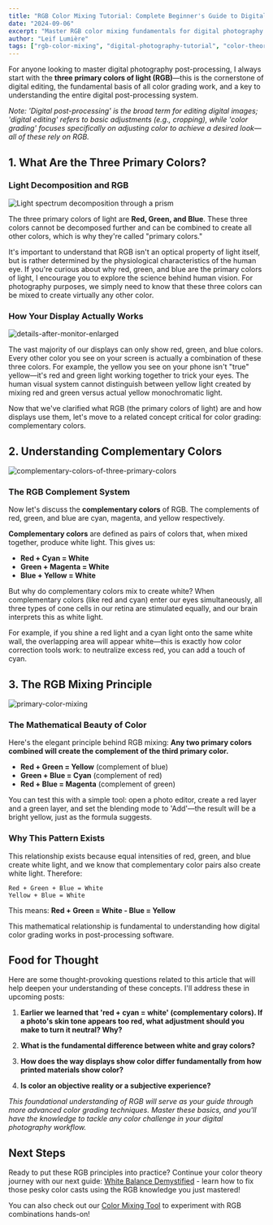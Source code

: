 ```yaml
---
title: "RGB Color Mixing Tutorial: Complete Beginner's Guide to Digital Photography"
date: "2024-09-06"
excerpt: "Master RGB color mixing fundamentals for digital photography and design. Learn how red, green, and blue create every color in your camera and computer screen."
author: "Leif Lumière"
tags: ["rgb-color-mixing", "digital-photography-tutorial", "color-theory-basics", "photography-beginner-guide", "color-grading-101"]
---
```


For anyone looking to master digital photography post-processing, I always start with the **three primary colors of light (RGB)**—this is the cornerstone of digital editing, the fundamental basis of all color grading work, and a key to understanding the entire digital post-processing system.

*Note: 'Digital post-processing' is the broad term for editing digital images; 'digital editing' refers to basic adjustments (e.g., cropping), while 'color grading' focuses specifically on adjusting color to achieve a desired look—all of these rely on RGB.*

## 1. What Are the Three Primary Colors?


### Light Decomposition and RGB

![Light spectrum decomposition through a prism](/assets/light-spectrum-prism.jpg)

The three primary colors of light are **Red, Green, and Blue**. These three colors cannot be decomposed further and can be combined to create all other colors, which is why they're called "primary colors."

It's important to understand that RGB isn't an optical property of light itself, but is rather determined by the physiological characteristics of the human eye. If you're curious about why red, green, and blue are the primary colors of light, I encourage you to explore the science behind human vision. For photography purposes, we simply need to know that these three colors can be mixed to create virtually any other color.


### How Your Display Actually Works

![details-after-monitor-enlarged](/assets/details-after-monitor-enlarged.jpg)

The vast majority of our displays can only show red, green, and blue colors. Every other color you see on your screen is actually a combination of these three colors. For example, the yellow you see on your phone isn't "true" yellow—it's red and green light working together to trick your eyes. The human visual system cannot distinguish between yellow light created by mixing red and green versus actual yellow monochromatic light.

Now that we've clarified what RGB (the primary colors of light) are and how displays use them, let's move to a related concept critical for color grading: complementary colors.

## 2. Understanding Complementary Colors

![complementary-colors-of-three-primary-colors](/assets/complementary-colors.jpg)

### The RGB Complement System

Now let's discuss the **complementary colors** of RGB. The complements of red, green, and blue are cyan, magenta, and yellow respectively.

**Complementary colors** are defined as pairs of colors that, when mixed together, produce white light. This gives us:

- **Red + Cyan = White**
- **Green + Magenta = White**  
- **Blue + Yellow = White**

But why do complementary colors mix to create white? When complementary colors (like red and cyan) enter our eyes simultaneously, all three types of cone cells in our retina are stimulated equally, and our brain interprets this as white light.

For example, if you shine a red light and a cyan light onto the same white wall, the overlapping area will appear white—this is exactly how color correction tools work: to neutralize excess red, you can add a touch of cyan.

## 3. The RGB Mixing Principle

![primary-color-mixing](/assets/primary-color-mixing.jpg)


### The Mathematical Beauty of Color

Here's the elegant principle behind RGB mixing: **Any two primary colors combined will create the complement of the third primary color.**

- **Red + Green = Yellow** (complement of blue)
- **Green + Blue = Cyan** (complement of red)
- **Red + Blue = Magenta** (complement of green)

You can test this with a simple tool: open a photo editor, create a red layer and a green layer, and set the blending mode to 'Add'—the result will be a bright yellow, just as the formula suggests.

### Why This Pattern Exists

This relationship exists because equal intensities of red, green, and blue create white light, and we know that complementary color pairs also create white light. Therefore:

```
Red + Green + Blue = White
Yellow + Blue = White
```

This means: **Red + Green = White - Blue = Yellow**

This mathematical relationship is fundamental to understanding how digital color grading works in post-processing software.

## Food for Thought

Here are some thought-provoking questions related to this article that will help deepen your understanding of these concepts. I'll address these in upcoming posts:

1. **Earlier we learned that 'red + cyan = white' (complementary colors). If a photo's skin tone appears too red, what adjustment should you make to turn it neutral? Why?**

2. **What is the fundamental difference between white and gray colors?**

3. **How does the way displays show color differ fundamentally from how printed materials show color?**

4. **Is color an objective reality or a subjective experience?**


*This foundational understanding of RGB will serve as your guide through more advanced color grading techniques. Master these basics, and you'll have the knowledge to tackle any color challenge in your digital photography workflow.*

## Next Steps

Ready to put these RGB principles into practice? Continue your color theory journey with our next guide: [White Balance Demystified](/blog/white-balance) - learn how to fix those pesky color casts using the RGB knowledge you just mastered!

You can also check out our [Color Mixing Tool](/) to experiment with RGB combinations hands-on! 
